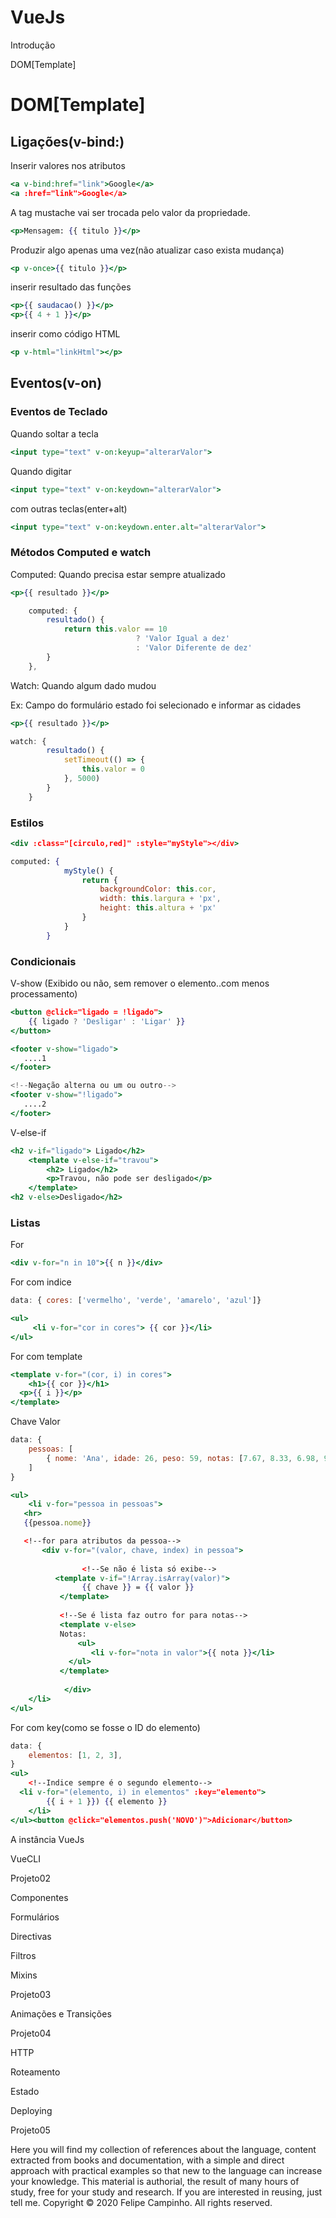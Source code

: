 # VueJs

Introdução

DOM[Template]

# DOM[Template]

## Ligações(v-bind:)

Inserir valores nos atributos

```jsx
<a v-bind:href="link">Google</a>
<a :href="link">Google</a>
```

A tag mustache vai ser trocada pelo valor da propriedade.

```jsx
<p>Mensagem: {{ titulo }}</p>
```

Produzir algo apenas uma vez(não atualizar caso exista mudança)

```jsx
<p v-once>{{ titulo }}</p>
```

inserir resultado das funções

```jsx
<p>{{ saudacao() }}</p>
<p>{{ 4 + 1 }}</p>
```

inserir como código HTML

```jsx
<p v-html="linkHtml"></p>
```

## Eventos(v-on)

### Eventos de Teclado

Quando soltar a tecla  

```jsx
<input type="text" v-on:keyup="alterarValor">
```

Quando digitar

```jsx
<input type="text" v-on:keydown="alterarValor">
```

com outras teclas(enter+alt)

```jsx
<input type="text" v-on:keydown.enter.alt="alterarValor">
```

### Métodos Computed e watch

Computed: Quando precisa estar sempre atualizado

```jsx
<p>{{ resultado }}</p>

    computed: {
        resultado() {
            return this.valor == 10 
							? 'Valor Igual a dez' 
							: 'Valor Diferente de dez'
        }
    },
```

Watch: Quando algum dado mudou

Ex: Campo do formulário  estado foi selecionado e informar as cidades

```jsx
<p>{{ resultado }}</p>

watch: {
        resultado() {
            setTimeout(() => {
                this.valor = 0
            }, 5000)
        }
    }
```

### Estilos

```jsx
<div :class="[circulo,red]" :style="myStyle"></div>

computed: {
            myStyle() {
                return {
                    backgroundColor: this.cor,
                    width: this.largura + 'px',
                    height: this.altura + 'px'
                }
            }
        }
```

### Condicionais

V-show (Exibido ou não, sem remover o elemento..com menos processamento)

```jsx
<button @click="ligado = !ligado">
	{{ ligado ? 'Desligar' : 'Ligar' }}
</button>

<footer v-show="ligado">
   ....1
</footer>

<!--Negação alterna ou um ou outro-->
<footer v-show="!ligado">
   ....2
</footer>
```

V-else-if

```jsx
<h2 v-if="ligado"> Ligado</h2>
    <template v-else-if="travou">   
        <h2> Ligado</h2>
        <p>Travou, não pode ser desligado</p>
    </template>
<h2 v-else>Desligado</h2>
```

### Listas

For

```jsx
<div v-for="n in 10">{{ n }}</div>    
```

For com indice

```jsx
data: { cores: ['vermelho', 'verde', 'amarelo', 'azul']}

<ul>
     <li v-for="cor in cores"> {{ cor }}</li>
</ul>
```

For com template

```jsx
<template v-for="(cor, i) in cores">
	<h1>{{ cor }}</h1>
  <p>{{ i }}</p>
</template>
```

Chave Valor

```jsx
data: { 
	pessoas: [
		{ nome: 'Ana', idade: 26, peso: 59, notas: [7.67, 8.33, 6.98, 9.21] },
	]
}

<ul>
	<li v-for="pessoa in pessoas">
   <hr>
   {{pessoa.nome}}

   <!--for para atributos da pessoa-->
	   <div v-for="(valor, chave, index) in pessoa">
	                
				<!--Se não é lista só exibe-->
	      <template v-if="!Array.isArray(valor)">
	            {{ chave }} = {{ valor }} 
	       </template>
	
	       <!--Se é lista faz outro for para notas-->
	       <template v-else>
	       Notas:
		       <ul>
		          <li v-for="nota in valor">{{ nota }}</li>
	         </ul>  
	       </template>
	
			</div>
	</li>
</ul> 
```

For com key(como se fosse o ID do elemento)

```jsx
data: { 
	elementos: [1, 2, 3],
}
<ul>
	<!--Indice sempre é o segundo elemento-->
  <li v-for="(elemento, i) in elementos" :key="elemento">
		{{ i + 1 }}) {{ elemento }}
	</li>
</ul><button @click="elementos.push('NOVO')">Adicionar</button>
```

A instância VueJs

VueCLI

Projeto02

Componentes

Formulários

Directivas

Filtros

Mixins

Projeto03

Animações e Transições

Projeto04

HTTP

Roteamento

Estado

Deploying

Projeto05



Here you will find my collection of references about the language, content extracted from books and documentation, with a simple and direct approach with practical examples so that new to the language can increase your knowledge. This material is authorial, the result of many hours of study, free for your study and research. If you are interested in reusing, just tell me. Copyright © 2020 Felipe Campinho. All rights reserved.
